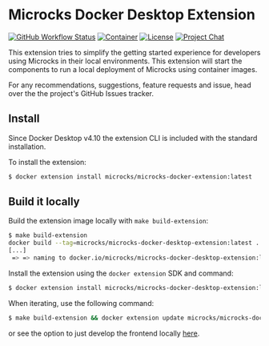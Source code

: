 # Microcks Docker Desktop Extension

[![GitHub Workflow Status](https://img.shields.io/github/actions/workflow/status/microcks/microcks-docker-desktop-extension/build-verify.yml?branch=main&logo=github&style=for-the-badge)](https://github.com/microcks/microcks-docker-desktop-extension/actions)
[![Container](https://img.shields.io/docker/v/microcks/microcks-docker-desktop-extension?sort=semver&color=blue&logo=docker&style=for-the-badge&label=Docker.io)](https://hub.docker.com/r/microcks/microcks-docker-desktop-extension/tags)
[![License](https://img.shields.io/github/license/microcks/microcks?style=for-the-badge&logo=apache)](https://www.apache.org/licenses/LICENSE-2.0)
[![Project Chat](https://img.shields.io/badge/chat-on_zulip-pink.svg?color=ff69b4&style=for-the-badge&logo=zulip)](https://microcksio.zulipchat.com/)

This extension tries to simplify the getting started experience for developers using Microcks in their local environments. This extension will start the components to run a local deployment of Microcks using container images.

For any recommendations, suggestions, feature requests and issue, head over the the project's GitHub Issues tracker.

## Install

Since Docker Desktop v4.10 the extension CLI is included with the standard installation.

To install the extension:

```bash
$ docker extension install microcks/microcks-docker-extension:latest
```

## Build it locally

Build the extension image locally with `make build-extension`:

```sh
$ make build-extension
docker build --tag=microcks/microcks-docker-desktop-extension:latest .
[...]
 => => naming to docker.io/microcks/microcks-docker-desktop-extension:latest
```

Install the extension using the `docker extension` SDK and command:

```sh
$ docker extension install microcks/microcks-docker-desktop-extension:latest
```

When iterating, use the following command:

```sh
$ make build-extension && docker extension update microcks/microcks-docker-desktop-extension:latest -f
```

or see the option to just develop the frontend locally [here](https://docs.docker.com/desktop/extensions-sdk/dev/test-debug/#hot-reloading-whilst-developing-the-ui).

